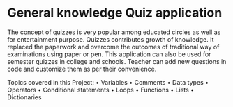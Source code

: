 # General knowledge Quiz application
The concept of quizzes is very popular among educated circles as well as for entertainment purpose. Quizzes contributes growth of knowledge. It replaced the paperwork and overcome the outcomes of traditional way of examinations using paper or pen. This application can also be used for semester quizzes in college and schools. Teacher can add new questions in code and customize them as per their convenience.

Topics covered in this Project:
•	Variables
•	Comments
•	Data types
•	Operators
•	Conditional statements
•	Loops
•	Functions
•	Lists
•	Dictionaries
